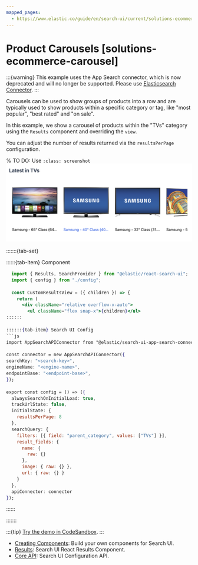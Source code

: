 ```yaml
---
mapped_pages:
  - https://www.elastic.co/guide/en/search-ui/current/solutions-ecommerce-carousel.html
---
```


# Product Carousels [solutions-ecommerce-carousel]

:::{warning}
This example uses the App Search connector, which is now deprecated and will no longer be supported. Please use [Elasticsearch Connector](/reference/api-connectors-elasticsearch.md).
:::

Carousels can be used to show groups of products into a row and are typically used to show products within a specific category or tag, like "most popular", "best rated" and "on sale".

In this example, we show a carousel of products within the "TVs" category using the `Results` component and overriding the `view`.

You can adjust the number of results returned via the `resultsPerPage` configuration.

% TO DO: Use `:class: screenshot`
![carousel](images/carousel.png)

:::::::{tab-set}

::::::{tab-item} Component

````jsx
  import { Results, SearchProvider } from "@elastic/react-search-ui";
  import { config } from "./config";

  const CustomResultsView = ({ children }) => {
    return (
      <div className="relative overflow-x-auto">
        <ul className="flex snap-x">{children}</ul>
::::::

::::::{tab-item} Search UI Config
```js
import AppSearchAPIConnector from "@elastic/search-ui-app-search-connector";

const connector = new AppSearchAPIConnector({
searchKey: "<search-key>",
engineName: "<engine-name>",
endpointBase: "<endpoint-base>",
});

export const config = () => ({
  alwaysSearchOnInitialLoad: true,
  trackUrlState: false,
  initialState: {
    resultsPerPage: 8
  },
  searchQuery: {
    filters: [{ field: "parent_category", values: ["TVs"] }],
    result_fields: {
      name: {
        raw: {}
      },
      image: { raw: {} },
      url: { raw: {} }
    }
  },
  apiConnector: connector
});
````

::::::

:::::::

:::{tip}
[Try the demo in CodeSandbox](https://codesandbox.io/embed/github/elastic/search-ui/tree/main/examples/sandbox?autoresize=1&fontsize=12&initialpath=%2Fecommerce&module=%2Fsrc%2Fpages%2Fecommerce%2Findex.js).
:::

- [Creating Components](/reference/guides-creating-own-components.md): Build your own components for Search UI.
- [Results](/reference/api-react-components-results.md): Search UI React Results Component.
- [Core API](/reference/api-core-configuration.md): Search UI Configuration API.
